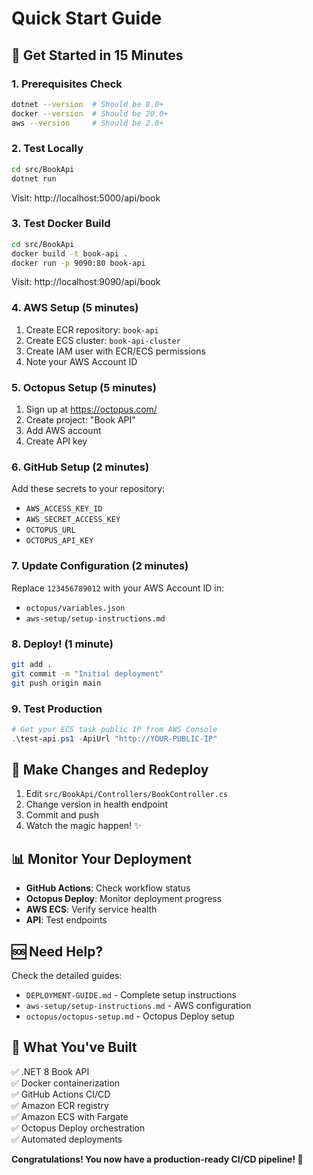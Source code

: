 # Quick Start Guide

## 🚀 Get Started in 15 Minutes

### 1. Prerequisites Check
```bash
dotnet --version  # Should be 8.0+
docker --version  # Should be 20.0+
aws --version     # Should be 2.0+
```

### 2. Test Locally
```bash
cd src/BookApi
dotnet run
```
Visit: http://localhost:5000/api/book

### 3. Test Docker Build
```bash
cd src/BookApi
docker build -t book-api .
docker run -p 9090:80 book-api
```
Visit: http://localhost:9090/api/book

### 4. AWS Setup (5 minutes)
1. Create ECR repository: `book-api`
2. Create ECS cluster: `book-api-cluster`
3. Create IAM user with ECR/ECS permissions
4. Note your AWS Account ID

### 5. Octopus Setup (5 minutes)
1. Sign up at https://octopus.com/
2. Create project: "Book API"
3. Add AWS account
4. Create API key

### 6. GitHub Setup (2 minutes)
Add these secrets to your repository:
- `AWS_ACCESS_KEY_ID`
- `AWS_SECRET_ACCESS_KEY`
- `OCTOPUS_URL`
- `OCTOPUS_API_KEY`

### 7. Update Configuration (2 minutes)
Replace `123456789012` with your AWS Account ID in:
- `octopus/variables.json`
- `aws-setup/setup-instructions.md`

### 8. Deploy! (1 minute)
```bash
git add .
git commit -m "Initial deployment"
git push origin main
```

### 9. Test Production
```powershell
# Get your ECS task public IP from AWS Console
.\test-api.ps1 -ApiUrl "http://YOUR-PUBLIC-IP"
```

## 🔄 Make Changes and Redeploy

1. Edit `src/BookApi/Controllers/BookController.cs`
2. Change version in health endpoint
3. Commit and push
4. Watch the magic happen! ✨

## 📊 Monitor Your Deployment

- **GitHub Actions**: Check workflow status
- **Octopus Deploy**: Monitor deployment progress  
- **AWS ECS**: Verify service health
- **API**: Test endpoints

## 🆘 Need Help?

Check the detailed guides:
- `DEPLOYMENT-GUIDE.md` - Complete setup instructions
- `aws-setup/setup-instructions.md` - AWS configuration
- `octopus/octopus-setup.md` - Octopus Deploy setup

## 🎯 What You've Built

✅ .NET 8 Book API  
✅ Docker containerization  
✅ GitHub Actions CI/CD  
✅ Amazon ECR registry  
✅ Amazon ECS with Fargate  
✅ Octopus Deploy orchestration  
✅ Automated deployments  

**Congratulations! You now have a production-ready CI/CD pipeline! 🎉**